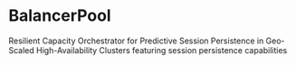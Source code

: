 # BalancerPool
Resilient Capacity Orchestrator for Predictive Session Persistence in Geo-Scaled High-Availability Clusters featuring session persistence capabilities
